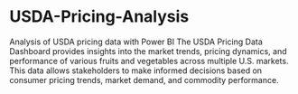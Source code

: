 # USDA-Pricing-Analysis
Analysis of USDA pricing data with Power BI
The USDA Pricing Data Dashboard provides insights into the market trends, pricing dynamics, and performance of various fruits and vegetables across multiple U.S. markets. This data allows stakeholders to make informed decisions based on consumer pricing trends, market demand, and commodity performance.
